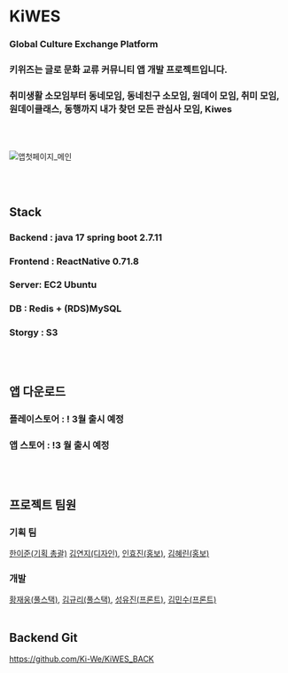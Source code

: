 # KiWES
### Global Culture Exchange Platform<br/>
### 키위즈는 글로 문화 교류 커뮤니티 앱 개발 프로젝트입니다.<br/>
### 취미생활 소모임부터 동네모임, 동네친구 소모임, 원데이 모임, 취미 모임,<br/> 원데이클래스, 동행까지 내가 찾던 모든 관심사 모임, Kiwes <br/>
<br/>
<br/>


![앱첫페이지_메인](https://github.com/wodnd0131/KiWES_BACK/assets/62841992/d3901f6d-676e-4c5d-9bf9-e523be6b2ebf)


<br/>
<br/>

## Stack
### Backend : java 17 spring boot 2.7.11 <br/>
### Frontend : ReactNative 0.71.8 <br/>
### Server: EC2 Ubuntu <br/>
### DB : Redis + (RDS)MySQL <br/>
### Storgy : S3 <br/>
<br/>
<br/>

## 앱 다운로드
### 플레이스토어 : ! 3월 출시 예정 
### 앱 스토어 : !3 월 출시 예정
<br/>
<br/>

## 프로젝트 팀원
### 기획 팀
[한이준(기획 총괄)](https://www.linkedin.com/in/yijun-han-6a0771230/)
[김연지(디자인)](yeonji9892@gmail.com),
[인효진(홍보)](hyojin.in.mkt@gmail.com),
[김혜린(홍보)](ringaring_a@naver.com)
<br/>
### 개발
[황재웅(풀스택)](https://github.com/wodnd0131),
[김규리(풀스택)](https://github.com/wodnd0131),
[성유진(프론트)](https://github.com/uuujini),
[김민수(프론트)](https://github.com/MinsuKim21)
<br/>
<br/>
## Backend Git
https://github.com/Ki-We/KiWES_BACK
